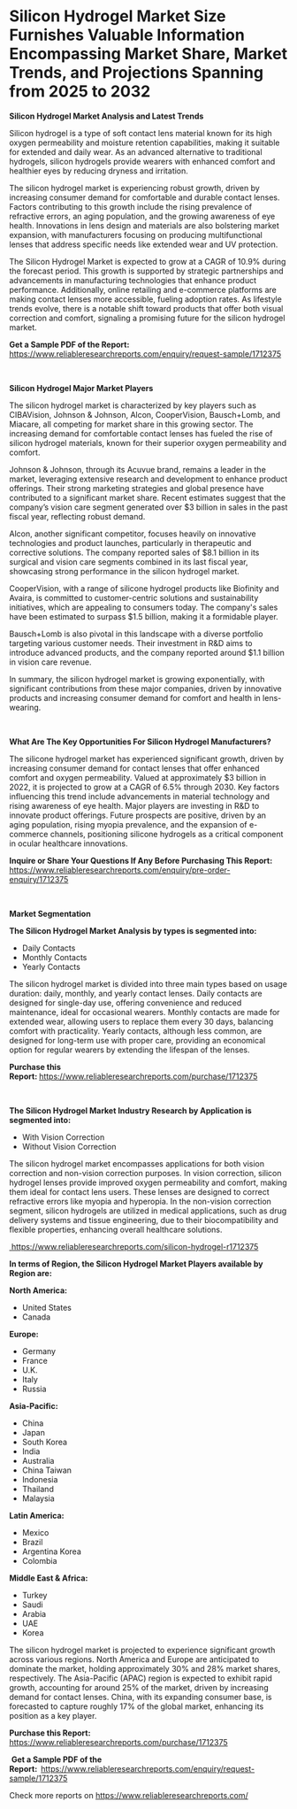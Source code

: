 <p><h1>Silicon Hydrogel Market Size Furnishes Valuable Information Encompassing Market Share, Market Trends, and Projections Spanning from 2025 to 2032</h1></p><p><strong>Silicon Hydrogel Market Analysis and Latest Trends</strong></p>
<p><p>Silicon hydrogel is a type of soft contact lens material known for its high oxygen permeability and moisture retention capabilities, making it suitable for extended and daily wear. As an advanced alternative to traditional hydrogels, silicon hydrogels provide wearers with enhanced comfort and healthier eyes by reducing dryness and irritation.</p><p>The silicon hydrogel market is experiencing robust growth, driven by increasing consumer demand for comfortable and durable contact lenses. Factors contributing to this growth include the rising prevalence of refractive errors, an aging population, and the growing awareness of eye health. Innovations in lens design and materials are also bolstering market expansion, with manufacturers focusing on producing multifunctional lenses that address specific needs like extended wear and UV protection.</p><p>The Silicon Hydrogel Market is expected to grow at a CAGR of 10.9% during the forecast period. This growth is supported by strategic partnerships and advancements in manufacturing technologies that enhance product performance. Additionally, online retailing and e-commerce platforms are making contact lenses more accessible, fueling adoption rates. As lifestyle trends evolve, there is a notable shift toward products that offer both visual correction and comfort, signaling a promising future for the silicon hydrogel market.</p></p>
<p><strong>Get a Sample PDF of the Report:&nbsp;</strong> <a href="https://www.reliableresearchreports.com/enquiry/request-sample/1712375?utm_campaign=2738&utm_medium=2&utm_source=Github&utm_content=ia&utm_term=28032025&utm_id=silicon-hydrogel">https://www.reliableresearchreports.com/enquiry/request-sample/1712375</a></p>
<p>&nbsp;</p>
<p><strong>Silicon Hydrogel Major Market Players</strong></p>
<p><p>The silicon hydrogel market is characterized by key players such as CIBAVision, Johnson & Johnson, Alcon, CooperVision, Bausch+Lomb, and Miacare, all competing for market share in this growing sector. The increasing demand for comfortable contact lenses has fueled the rise of silicon hydrogel materials, known for their superior oxygen permeability and comfort.</p><p>Johnson & Johnson, through its Acuvue brand, remains a leader in the market, leveraging extensive research and development to enhance product offerings. Their strong marketing strategies and global presence have contributed to a significant market share. Recent estimates suggest that the company’s vision care segment generated over $3 billion in sales in the past fiscal year, reflecting robust demand.</p><p>Alcon, another significant competitor, focuses heavily on innovative technologies and product launches, particularly in therapeutic and corrective solutions. The company reported sales of $8.1 billion in its surgical and vision care segments combined in its last fiscal year, showcasing strong performance in the silicon hydrogel market.</p><p>CooperVision, with a range of silicone hydrogel products like Biofinity and Avaira, is committed to customer-centric solutions and sustainability initiatives, which are appealing to consumers today. The company's sales have been estimated to surpass $1.5 billion, making it a formidable player.</p><p>Bausch+Lomb is also pivotal in this landscape with a diverse portfolio targeting various customer needs. Their investment in R&D aims to introduce advanced products, and the company reported around $1.1 billion in vision care revenue.</p><p>In summary, the silicon hydrogel market is growing exponentially, with significant contributions from these major companies, driven by innovative products and increasing consumer demand for comfort and health in lens-wearing.</p></p>
<p>&nbsp;</p>
<p><strong>What Are The Key Opportunities For Silicon Hydrogel Manufacturers?</strong></p>
<p><p>The silicone hydrogel market has experienced significant growth, driven by increasing consumer demand for contact lenses that offer enhanced comfort and oxygen permeability. Valued at approximately $3 billion in 2022, it is projected to grow at a CAGR of 6.5% through 2030. Key factors influencing this trend include advancements in material technology and rising awareness of eye health. Major players are investing in R&D to innovate product offerings. Future prospects are positive, driven by an aging population, rising myopia prevalence, and the expansion of e-commerce channels, positioning silicone hydrogels as a critical component in ocular healthcare innovations.</p></p>
<p><strong>Inquire or Share Your Questions If Any Before Purchasing This Report:</strong> <a href="https://www.reliableresearchreports.com/enquiry/pre-order-enquiry/1712375?utm_campaign=2738&utm_medium=2&utm_source=Github&utm_content=ia&utm_term=28032025&utm_id=silicon-hydrogel">https://www.reliableresearchreports.com/enquiry/pre-order-enquiry/1712375</a></p>
<p>&nbsp;</p>
<p><strong>Market Segmentation</strong></p>
<p><strong>The Silicon Hydrogel Market Analysis by types is segmented into:</strong></p>
<p><ul><li>Daily Contacts</li><li>Monthly Contacts</li><li>Yearly Contacts</li></ul></p>
<p><p>The silicon hydrogel market is divided into three main types based on usage duration: daily, monthly, and yearly contact lenses. Daily contacts are designed for single-day use, offering convenience and reduced maintenance, ideal for occasional wearers. Monthly contacts are made for extended wear, allowing users to replace them every 30 days, balancing comfort with practicality. Yearly contacts, although less common, are designed for long-term use with proper care, providing an economical option for regular wearers by extending the lifespan of the lenses.</p></p>
<p><strong>Purchase this Report:&nbsp;</strong><a href="https://www.reliableresearchreports.com/purchase/1712375?utm_campaign=2738&utm_medium=2&utm_source=Github&utm_content=ia&utm_term=28032025&utm_id=silicon-hydrogel">https://www.reliableresearchreports.com/purchase/1712375</a></p>
<p>&nbsp;</p>
<p><strong>The Silicon Hydrogel Market Industry Research by Application is segmented into:</strong></p>
<p><ul><li>With Vision Correction</li><li>Without Vision Correction</li></ul></p>
<p><p>The silicon hydrogel market encompasses applications for both vision correction and non-vision correction purposes. In vision correction, silicon hydrogel lenses provide improved oxygen permeability and comfort, making them ideal for contact lens users. These lenses are designed to correct refractive errors like myopia and hyperopia. In the non-vision correction segment, silicon hydrogels are utilized in medical applications, such as drug delivery systems and tissue engineering, due to their biocompatibility and flexible properties, enhancing overall healthcare solutions.</p></p>
<p><a href="https://www.reliableresearchreports.com/silicon-hydrogel-r1712375?utm_campaign=2738&utm_medium=2&utm_source=Github&utm_content=ia&utm_term=28032025&utm_id=silicon-hydrogel">&nbsp;https://www.reliableresearchreports.com/silicon-hydrogel-r1712375</a></p>
<p><strong>In terms of Region, the Silicon Hydrogel Market Players available by Region are:</strong></p>
<p>
    <p> <strong> North America: </strong>
        <ul>
            <li>United States</li>
            <li>Canada</li>
        </ul>
        </p> 
    <p> <strong> Europe: </strong>
        <ul>
            <li>Germany</li>
            <li>France</li>
            <li>U.K.</li>
            <li>Italy</li>
            <li>Russia</li>
        </ul>
        </p> 
    <p> <strong> Asia-Pacific: </strong>
        <ul>
            <li>China</li>
            <li>Japan</li>
            <li>South Korea</li>
            <li>India</li>
            <li>Australia</li>
            <li>China Taiwan</li>
            <li>Indonesia</li>
            <li>Thailand</li>
            <li>Malaysia</li>
        </ul>
        </p> 
    <p> <strong> Latin America: </strong>
        <ul>
            <li>Mexico</li>
            <li>Brazil</li>
            <li>Argentina Korea</li>
            <li>Colombia</li>
        </ul>
        </p> 
    <p> <strong> Middle East & Africa: </strong>
        <ul>
            <li>Turkey</li>
            <li>Saudi</li>
            <li>Arabia</li>
            <li>UAE</li>
            <li>Korea</li>
        </ul>
    </p>
    </p>
<p><p>The silicon hydrogel market is projected to experience significant growth across various regions. North America and Europe are anticipated to dominate the market, holding approximately 30% and 28% market shares, respectively. The Asia-Pacific (APAC) region is expected to exhibit rapid growth, accounting for around 25% of the market, driven by increasing demand for contact lenses. China, with its expanding consumer base, is forecasted to capture roughly 17% of the global market, enhancing its position as a key player.</p></p>
<p><strong>Purchase this Report: </strong><a href="https://www.reliableresearchreports.com/purchase/1712375?utm_campaign=2738&utm_medium=2&utm_source=Github&utm_content=ia&utm_term=28032025&utm_id=silicon-hydrogel">https://www.reliableresearchreports.com/purchase/1712375</a></p>
<p>&nbsp;<strong>Get a Sample PDF of the Report:&nbsp;&nbsp;</strong><a href="https://www.reliableresearchreports.com/enquiry/request-sample/1712375?utm_campaign=2738&utm_medium=2&utm_source=Github&utm_content=ia&utm_term=28032025&utm_id=silicon-hydrogel">https://www.reliableresearchreports.com/enquiry/request-sample/1712375</a></p>
<p><strong></strong></p>
<p>Check more reports on <a href="https://www.reliableresearchreports.com/?utm_campaign=2738&utm_medium=2&utm_source=Github&utm_content=ia&utm_term=28032025&utm_id=silicon-hydrogel">https://www.reliableresearchreports.com/</a></p>